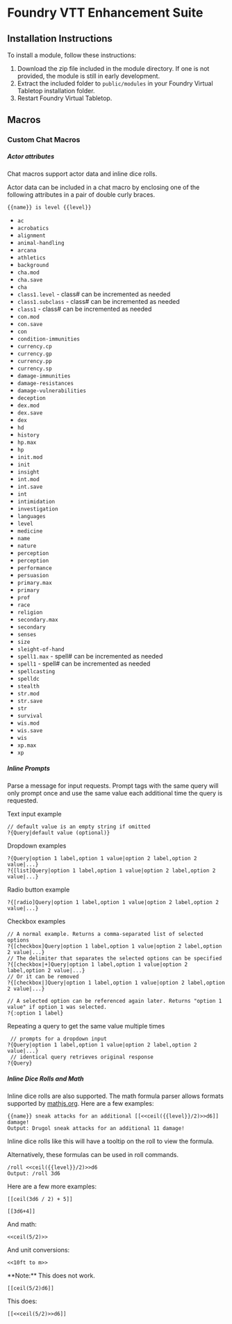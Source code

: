 # Foundry VTT Enhancement Suite

## Installation Instructions

To install a module, follow these instructions:

1. Download the zip file included in the module directory. If one is not provided, the module is still in early development.
2. Extract the included folder to `public/modules` in your Foundry Virtual Tabletop installation folder.
3. Restart Foundry Virtual Tabletop. 

## Macros

### Custom Chat Macros

##### Actor attributes

Chat macros support actor data and inline dice rolls.

Actor data can be included in a chat macro by enclosing one of the following attributes in a pair of double curly braces.

```
{{name}} is level {{level}}
```

* `ac`
* `acrobatics`
* `alignment`
* `animal-handling`
* `arcana`
* `athletics`
* `background`
* `cha.mod`
* `cha.save`
* `cha`
* `class1.level` - class# can be incremented as needed
* `class1.subclass` - class# can be incremented as needed
* `class1` - class# can be incremented as needed
* `con.mod`
* `con.save`
* `con`
* `condition-immunities`
* `currency.cp`
* `currency.gp`
* `currency.pp`
* `currency.sp`
* `damage-immunities`
* `damage-resistances`
* `damage-vulnerabilities`
* `deception`
* `dex.mod`
* `dex.save`
* `dex`
* `hd`
* `history`
* `hp.max`
* `hp`
* `init.mod`
* `init`
* `insight`
* `int.mod`
* `int.save`
* `int`
* `intimidation`
* `investigation`
* `languages`
* `level`
* `medicine`
* `name`
* `nature`
* `perception`
* `perception`
* `performance`
* `persuasion`
* `primary.max`
* `primary`
* `prof`
* `race`
* `religion`
* `secondary.max`
* `secondary`
* `senses`
* `size`
* `sleight-of-hand`
* `spell1.max` - spell# can be incremented as needed
* `spell1` - spell# can be incremented as needed
* `spellcasting`
* `spelldc`
* `stealth`
* `str.mod`
* `str.save`
* `str`
* `survival`
* `wis.mod`
* `wis.save`
* `wis`
* `xp.max`
* `xp`

##### Inline Prompts

Parse a message for input requests. Prompt tags with the same query will only prompt once and use the same value each additional time the query is requested.

<caption>Text input example</caption>

```
// default value is an empty string if omitted
?{Query|default value (optional)}
```

<caption>Dropdown examples</caption>

```
?{Query|option 1 label,option 1 value|option 2 label,option 2 value|...}
?{[list]Query|option 1 label,option 1 value|option 2 label,option 2 value|...}
```

<caption>Radio button example</caption>

```
?{[radio]Query|option 1 label,option 1 value|option 2 label,option 2 value|...}
```

<caption>Checkbox examples</caption>

```
// A normal example. Returns a comma-separated list of selected options
?{[checkbox]Query|option 1 label,option 1 value|option 2 label,option 2 value|...}
// The delimiter that separates the selected options can be specified
?{[checkbox|+]Query|option 1 label,option 1 value|option 2 label,option 2 value|...}
// Or it can be removed
?{[checkbox|]Query|option 1 label,option 1 value|option 2 label,option 2 value|...}

// A selected option can be referenced again later. Returns "option 1 value" if option 1 was selected.
?{:option 1 label}
```

<caption>Repeating a query to get the same value multiple times</caption>

```
 // prompts for a dropdown input
?{Query|option 1 label,option 1 value|option 2 label,option 2 value|...}
 // identical query retrieves original response
?{Query}
```

##### Inline Dice Rolls and Math

Inline dice rolls are also supported. The math formula parser allows formats supported by [mathjs.org](http://mathjs.org/). Here are a few examples:

```
{{name}} sneak attacks for an additional [[<<ceil({{level}}/2)>>d6]] damage!
Output: Drugol sneak attacks for an additional 11 damage!
```

Inline dice rolls like this will have a tooltip on the roll to view the formula.

Alternatively, these formulas can be used in roll commands.

```
/roll <<ceil({{level}}/2)>>d6
Output: /roll 3d6
```

Here are a few more examples:

```
[[ceil(3d6 / 2) + 5]]
```

```
[[3d6+4]]
```

<caption>And math:</caption>

```
<<ceil(5/2)>>
```

<caption>And unit conversions:</caption>

```
<<10ft to m>>
```

<caption>**Note:** This does not work.</caption>

```
[[ceil(5/2)d6]]
```

<caption>This does:</caption>

```
[[<<ceil(5/2)>>d6]]
```
<!--stackedit_data:
eyJoaXN0b3J5IjpbLTIxMTA4NTgxNzgsLTc5MDAxODcyNl19
-->
